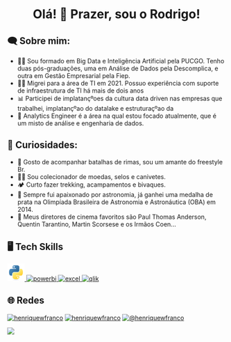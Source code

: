 <h1 align="center">Olá! 👋 Prazer, sou o Rodrigo!</h1>

<h2 align="left">🗨 Sobre mim:</h2>

 - 👨‍🎓 Sou formado em Big Data e Inteligência Artificial pela PUCGO. Tenho duas pós-graduações, uma em Análise de Dados pela Descomplica, e outra em Gestão Empresarial pela Fiep.
 - 👨‍💻 Migrei para a área de TI em 2021. Possuo experiência com suporte de infraestrutura de TI há mais de dois anos
 - 📊 Participei de implatançºoes da cultura data driven nas empresas que trabalhei, implatançºao do datalake e estruturaçºao da
 - 🔭 Analytics Engineer é a área na qual estou focado atualmente, que é um misto de análise e engenharia de dados.

<h2 align="left">🤠 Curiosidades:</h2>

 - 🤘 Gosto de acompanhar batalhas de rimas, sou um amante do freestyle Br.
 - 👨‍💻 Sou colecionador de moedas, selos e canivetes.
 - 🏕️ Curto fazer trekking, acampamentos e bivaques.
 - 🔭 Sempre fui apaixonado por astronomia, já ganhei uma medalha de prata na Olimpíada Brasileira de Astronomia e Astronáutica (OBA) em 2014.
 - 🎥 Meus diretores de cinema favoritos são Paul Thomas Anderson, Quentin Tarantino, Martin Scorsese e os Irmãos Coen...

<h2 align="left">🖥 Tech Skills</h2>

<p align="left">  
 <a href="https://www.python.org" target="_blank" rel="noreferrer"> <img src="https://raw.githubusercontent.com/devicons/devicon/master/icons/python/python-original.svg" alt="python" width="40" height="40"/> </a> 
 <a href="https://powerbi.microsoft.com/" target="_blank" rel="noreferrer"> <img src="https://upload.wikimedia.org/wikipedia/commons/thumb/c/cf/New_Power_BI_Logo.svg/630px-New_Power_BI_Logo.svg.png" alt="powerbi" width="40" height="40"/> 
 <a href="https://www.microsoft.com/pt-br/microsoft-365/excel" target="_blank" rel="noreferrer"> <img src="https://seeklogo.com/images/E/excel-logo-974BFF9CB9-seeklogo.com.png" alt="excel" width="40" height="40"/> 
 <a href="https://www.qlik.com/pt-br/products/qlik-sense" target="_blank" rel="noreferrer"> <img src="https://lh3.googleusercontent.com/f-haadBc_54dfaC4jfLRRNo9RNdVYQp3NxKIFuplYC4KXyxZ0bQEQLrivjkUpwTlGqnNQRukxCqDg6vtPkL5jA=w80-h80" alt="qlik" width="40" height="40"/> </a> 

   </p> 
    
<h2 align="left">🌐 Redes</h2>
<div style="display: inline_block">
 <p align="left">
 <a href="https://linkedin.com/in/henriquewfranco" target="blank"><img align="center" src="https://raw.githubusercontent.com/rahuldkjain/github-profile-readme-generator/master/src/images/icons/Social/linked-in-alt.svg" alt="henriquewfranco" height="30" width="40" /></a>
 <a href="https://kaggle.com/henriquewfranco" target="blank"><img align="center" src="https://raw.githubusercontent.com/rahuldkjain/github-profile-readme-generator/master/src/images/icons/Social/kaggle.svg" alt="henriquewfranco" height="30" width="40" /></a>
 <a href="https://medium.com/@henriquewfranco" target="blank"><img align="center" src="https://raw.githubusercontent.com/rahuldkjain/github-profile-readme-generator/master/src/images/icons/Social/medium.svg" alt="@henriquewfranco" height="30" width="40" /></a>
 </p>
</div> 




![](https://komarev.com/ghpvc/?username=rddamasceno)

